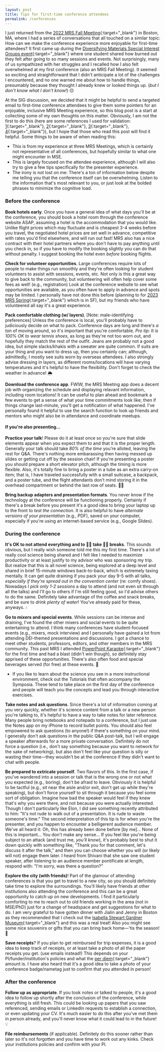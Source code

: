 ```yaml
---
layout: post
title: Tips for first-time conference attendees
permalink: /conferences
---
```


I just returned from the [2022 MRS Fall Meeting](https://www.mrs.org/meetings-events/fall-meetings-exhibits/2022-mrs-fall-meeting){:target="_blank"} in Boston, MA, where I had a series of conversations that all touched on a similar topic: 
How can we make the conference experience more enjoyable for first-time attendees?
It first came up during the [Diversifying Materials Special Interest Groups event](https://www.mrs.org/meetings-events/fall-meetings-exhibits/2022-mrs-fall-meeting/meeting-events/diversity-equity-and-inclusion/diversifying-materials-sig){:target="_blank"} where one student shared how burned out they felt after going to so many sessions and events.
Not surprisingly, many of us sympathized with her struggles and I recalled how I also felt overwhelmed at my first conference (also an MRS Fall Meeting). 
It seemed so exciting and straightforward that I didn't anticipate a lot of the challenges I encountered, and no one warned me about how to handle things, presumably because they thought I already knew or looked things up. (_but I don't know what I don't know!_) 😔


At the SIG discussion, we decided that it might be helpful to send a targeted email to first-time conference attendees to give them some pointers for an enjoyable, inclusive MRS Meeting experience, so this blog post is a start at collecting some of my own thoughts on this matter.
Obviously, I am not the first to do this (here are some references I used for validation: 
[1](https://internationalconferencealerts.com/blog/guidelines-for-first-time-conference-attendees/){:target="_blank"}, 
[2](https://conferencemonkey.org/advice/10-tips-for-first-time-conference-attendees-1111457){:target="_blank"}, 
[3](https://speakingofgeoscience.org/2022/09/27/tips-for-first-time-attendees-of-gsa-connects/){:target="_blank"}, 
[4](https://www.ila.org/events/annual-conference/tips-for-first-time-attendees){:target="_blank"}),
but I hope that those who read this post will find it helpful.
Some things to be aware of when reading this:
- This is from my experience at three MRS Meetings, which is certainly not representative of all conferences, but hopefully similar to what one might encounter in MSE.
- This is largely focused on the attendee experience, although I will also try to give a few tips specifically for the presenter experience.
- The irony is not lost on me: There's a ton of information below despite me telling you that the conference itself can be overwhelming. 
Listen to the information that's most relevant to you, or just look at the bolded phrases to minimize the cognitive load.


### Before the conference

**Book hotels early**.
Once you have a general idea of what days you'll be at the conference, you should book a hotel room through the conference website ASAP, assuming a hotel is the accommodation that you would like.
Unlike flight prices which may fluctuate and is cheapest 3-4 weeks before you travel, the negotiated hotel prices are set well in advance, competitive with rates you'd find elsewhere, and will run out fast!
MRS also has a nice contract with their hotel partners where you don't have to pay anything until you check in, so if you have to modify the booking slightly you can do that without penalty.
I suggest booking the hotel even _before_ booking flights.


**Check for volunteer opportunities**.
Large conferences require lots of people to make things run smoothly and they're often looking for student volunteers to assist with sessions, events, etc.
Not only is this a great way to give back to the community, but volunteering will often help cover some fees as well! (e.g., registration)
Look at the conference website to see what opportunities are available, as you often have to apply in advance and spots may be limited.
I personally have not done this before (planning to for [2023 MRS Spring](https://www.mrs.org/meetings-events/spring-meetings-exhibits/2023-mrs-spring-meeting/student-opportunities){:target="_blank"} which is in SF), but my friends who have volunteered all say it's a great experience.


**Pack comfortable clothing (w/ layers)**.
[Note: male-identifying preferences]
Unless the conference is local, you'll probably have to judiciously decide on what to pack.
Conference days are long and there's _a ton_ of moving around, so it's important that you're comfortable.
_Pro tip: It is 100% OK to wear tennis shoes_, as long as they're not too worn out, and hopefully they match the rest of the outfit.
Jeans are probably not a good idea, but simple slacks/khakis with a sweater are quite common. 
If suits are your thing and you want to dress up, then you certainly can; although, admittedly, I mostly see suits worn by overseas attendees. 
I also strongly advise dressing in layers, as different rooms/locations will have varying temperatures and it's helpful to have the flexibility.
Don't forget to check the weather in advance! 🌦️


**Download the conference app**.
FWIW, the MRS Meeting app does a decent job with organizing the schedule and displaying relavant information, including room locations!
It can be useful to plan ahead and bookmark a few events to get a sense of what your time commitments look like;
then if things change last-minute, you'll get a notification of what happened.
I've personally found it helpful to use the search function to look up friends and mentors who might also be in attendance and coordinate meetups.


#### If you're also presenting...

**Practice your talk**!
Please do it at least once so you're sure that slide elements appear when you expect them to and that it is the proper length.
Generally your talk should take _80% of the time_ you're alloted, leaving the rest for Q&A.
There's nothing more embarassing then having messed up slides or getting cut off by the session chair!
If you're presenting a poster you should prepare a short elevator pitch, although the timing is more flexible.
Also, it's totally fine to bring a poster in a tube as an extra carry-on item; that is, I have traveled successfully with a small suitcase, a backpack, and a poster tube, and the flight attendants don't mind storing it in the overhead compartment or behind the last row of seats. 🙌🏼


**Bring backup adapters and presentation formats**.
You never know if the technology at the conference will be functioning properly. 
Certainly if there's a break before you present it's a good idea to bring your laptop up to the front to _test the connection_.
It is also helpful to have _alternate versions of your presentation_ (e.g., PDF), saved on your computer, especially if you're using an internet-based service (e.g., Google Slides). 


### During the conference

**It's OK to not attend everything and to 👏🏼 take 👏🏼 breaks**.
This sounds obvious, but I really wish someone told me this my first time.
There's a lot of really cool science being shared and I felt like I needed to maximize productivity or at least justify to my advisor who was sponsoring my trip. 
But realize that this is all novel science, being explored at a deep level and shared in brief 15-minute windows back-to-back, which is extremely taxing mentally.
It can get quite draining if you pack your day 9-5 with all talks, _especially if they're spread out in the convention center_ (re: comfy shoes).
Nowadays I _pick only 1-2 sessions_ a day to attend (and not even sit through all the talks) and I'll go to others if I'm still feeling good, so I'd advise others to do the same.
Definitely take advantage of the coffee and snack breaks, and be sure to _drink plenty of water_!
You've already paid for these, anyways. 💧


**Go to mixers and special events**.
While sessions can be intense and draining, I've found the other mixers and social events to be quite entertaining to attend.
I think many conferences have student-focused events (e.g., mixers, mock interview) and I personally have gained a lot from attending DEI-themed presentations and discussions.
I got a chance to meet other students, professors, editors, and other members in the MRS community.
This past MRS I attended [PowerPoint Karaoke](https://www.mrs.org/meetings-events/fall-meetings-exhibits/2022-mrs-fall-meeting/meeting-events/professional-development/powerpoint-karaoke){:target="_blank"} for the first time and had a blast (didn't win though), so definitely stay apprised of these opportunities.
There's also often food and special beverages served (for free) at these events. 🍷
- If you like to learn about the science you see in a more instructional environment, check out the Tutorials that often accompany the Symposia.
These tend to take place on the first day of the conference and people will teach you the concepts and lead you through interactive exercises.


**Take notes and ask questions**.
Since there's a lot of information coming at you very quickly, whether it's science content from a talk or a new person you're talking to, it's helpful to have a way to take notes for later reference.
Many people bring notebooks and notepads to a conference, but I just use the Notes app on my iPhone to record bullet points. 
You should also feel empowered to ask questions (to anyone!) if there's something on your mind.
I generally don't ask questions in the public Q&A post-talk, but I will engage a speaker afterwards for a more private conversation.
Definitely do not force a question (i.e., don't say something because you want to network for the sake of networking), but also don't feel like your question is silly or wasting their time—they wouldn't be at the conference if they didn't want to chat with people.


**Be prepared to extricate yourself**.
Two flavors of this. 
In the first case, if you've wandered into a session or talk that is the wrong one or not what you expected (e.g., boring), don't be afraid to leave.
Obviously it is helpful to be tactful (e.g., sit near the aisle and/or exit, don't get up while they're speaking), but don't force yourself to sit through it because you feel some sort of obligation.
Imagine how bad the speaker would feel if they knew that's why you were there, and not because you were actually interested.
Though I don't particularly like Elon, I did see something recently attributed to him: "It's not rude to walk out of a presentation. It is rude to waste someone's time."
The second interpretation of this tip is for when you're the presenter, and you happen to encounter a belligerent audience member.
We've all heard it: Oh, this has already been done before [by me]... None of this is important... You don't make any sense...
If you feel like you're being subject to an attack (and trust me, _you'll know_), it's probably best to shut it down quickly with something like, "Thank you for that comment, let's discuss it after the talk," and then you can choose whether you will (or likely will not) engage them later.
I heard from Shivani that she saw one student speaker, after listening to an audience member pontificate at length, respond with: "I'm sorry, was there a question?"


**Explore the city (with friends)**!
Part of the glamour of attending conferences is that you get to travel to a new city, so you should definitely take time to explore the surroundings. 
You'll likely have friends at other institutions also attending the conference and this can be a great opportunity to catch up on new developments.
I find it particularly comforting to me to reach out to old friends working in the area (not in MSE/PhD) just for a change of headspace and get suggestions for what to do.
I am very grateful to have gotten dinner with Jialin and Jenny in Boston as they recommended that I check out the [Isabella Stewart Gardner Museum](https://www.gardnermuseum.org/){:target="_blank"} and this was a real treat!
Also you might see some nice souvenirs or gifts that you can bring back home—'tis the season! 🎁


**Save receipts**?
If you plan to get reimbursed for trip expenses, it is a good idea to keep track of receipts, or at least take a photo of all the paper receipts you get. (use emails instead!)
This depends on your PI/funder/institution's policies and what the [per diem](https://www.investopedia.com/terms/p/per-diem-payments.asp){:target="_blank"} amount is.
I have also heard that it's a good idea to take a photo of your conference badge/nametag just to confirm that you attended in person!


### After the conference

**Follow up as appropriate**.
If you took notes or talked to people, it's a good idea to follow up shortly after the conclusion of the conference, while everything is still fresh.
This could be looking up papers that you saw referenced, sending emails or LinkedIn requests to establish a connection, or even updating your CV.
It's much easier to do this after you've met them in person already, and you'll never know what it could lead to in the future! 💡


**File reimbursements** (if applicable).
Definitely do this sooner rather than later so it's not forgotten and you have time to work out any kinks.
Check your institutions policies and confirm with your PI.
